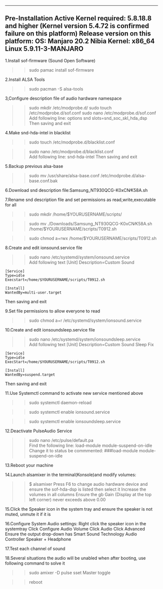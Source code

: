 --------------------------------------------------------------------------------------
Pre-Installation
Active Kernel required: 5.8.18.8 and higher (Kernel version 5.4.72 is confirmed failure on this platform)
Release version on this platform:
   OS: Manjaro 20.2 Nibia
   Kernel: x86_64 Linux 5.9.11-3-MANJARO
--------------------------------------------------------------------------------------

1.Install sof-firmware (Sound Open Software)
  >>sudo pamac install sof-firmware

2.Install ALSA Tools
  >>sudo pacman -S alsa-tools

3,Configure description file of audio hardware namespace
  >>sudo mkdir /etc/modprobe.d/
  >>sudo touch /etc/modprobe.d/sof.conf
  >>sudo nano /etc/modprobe.d/sof.conf
  \
  Add following line:
    options snd slots=snd_soc_skl_hda_dsp
  Then saving and exit

4.Make snd-hda-intel in blacklist
  >>sudo touch /etc/modprobe.d/blacklist.conf
  
  >>sudo nano /etc/modprobe.d/blacklist.conf
  \
  Add following line:
    snd-hda-intel
  Then saving and exit

5.Backup previous alsa-base
  >>sudo mv /usr/share/alsa-base.conf /etc/modprobe.d/alsa-base.conf.bak

6.Download snd description file:Samsung_NT930QCG-K0xCN⁄K58A.sh

7.Rename snd description file and set permissions as read,write,executable for all
  >>sudo mkdir /home/$YOURUSERNAME/scripts/
  
  >>sudo mv ./Downloads/Samsung_NT930QCG-K0xCN⁄K58A.sh /home/$YOURUSERNAME/scripts/T0912.sh
  
  >>sudo chmod a+rwx /home/$YOURUSERNAME/scripts/T0912.sh

8.Create and edit ionsound.service file
  >>sudo nano /etc/systemd/system/ionsound.service
  \
  Add following text
    [Unit]
    Description=Custom Sound

    [Service]
    Type=idle
    Execstart=/home/$YOURUSERNAME/scripts/T0912.sh
    
    [Install]
    WantedBy=multi-user.target
  Then saving and exit

9.Set file permissions to allow everyone to read
  >>sudo chmod a+r /etc/systemd/system/ionsound.service

10.Create and edit ionsoundsleep.service file
  >>sudo nano /etc/systemd/system/ionsoundsleep.service
  \
  Add following text
    [Unit]
    Description=Custom Sound Sleep Fix

    [Service]
    Type=idle
    ExecStart=/home/$YOURUSERNAME/scripts/T0912.sh

    [Install]
    WantedBy=suspend.target
  Then saving and exit

11.Use Systemctl command to activate new service mentioned above
  >>sudo systemctl daemon-reload
  
  >>sudo systemctl enable ionsound.service
  
  >>sudo systemctl enable ionsoundsleep.service

12.Deactivate PulseAudio Service
  >>sudo nano /etc/pulse/default.pa
  \
  Find the following line:
    load-module module-suspend-on-idle
  Change it to status be commmented:
    ###load-module module-suspend-on-idle

13.Reboot your machine

14.Launch alsamixer in the terminal(Konsole)and modify volumes:
  >>$ alsamixer
    Press F6 to change audio hardware device and ensure the sof-hda-dsp is listed then select it
    Increase the volumes in all columns
    Ensure the gb Gain (Display at the top left corner) never exceeds above 0.00

15.Click the Speaker icon in the system tray and ensure the speaker is not muted, unmute it if it is

16.Configure System Audio settings:
    Right click the speaker icon in the systemtray
    Click Configure Audio Volume
    Click Audio
    Click Advanced
    Ensure the output drop-down has Smart Sound Technology Audio Controller Speaker + Headphone

17.Test each channel of sound

18.Several situations the audio will be unabled when after booting, use following command to solve it
  >>sudo amixer -D pulse sset Master toggle
  
  >>reboot
